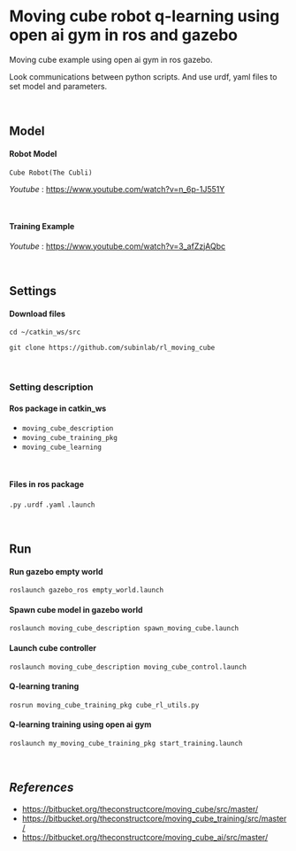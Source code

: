 # Moving cube robot q-learning using open ai gym in ros and gazebo

Moving cube example using open ai gym in ros gazebo.

Look communications between python scripts. And use urdf, yaml files to set model and parameters.

<br>

<h2>Model</h2>

<h4>Robot Model</h4>

`Cube Robot(The Cubli)`

<em>Youtube</em> : <https://www.youtube.com/watch?v=n_6p-1J551Y>

<br>

<h4>Training Example</h4>

<em>Youtube</em> : <https://www.youtube.com/watch?v=3_afZzjAQbc>

<Br>

<h2>Settings</h2>

<h4>Download files</h4>

```shell
cd ~/catkin_ws/src

git clone https://github.com/subinlab/rl_moving_cube
```

<br>

<h3>Setting description</h3>

<h4>Ros package in catkin_ws</h4>

- `moving_cube_description`
- `moving_cube_training_pkg`
- `moving_cube_learning`

<br>

<h4>Files in ros package</h4>

`.py` `.urdf` `.yaml` `.launch` 

<br>

<h2>Run</h2>

<h4>Run gazebo empty world</h4>

```
roslaunch gazebo_ros empty_world.launch
```

<h4>Spawn cube model in gazebo world</h4>

```
roslaunch moving_cube_description spawn_moving_cube.launch
```

<h4> Launch cube controller</h4>

```
roslaunch moving_cube_description moving_cube_control.launch
```

<h4>Q-learning traning</h4>

```
rosrun moving_cube_training_pkg cube_rl_utils.py
```

<h4>Q-learning training using open ai gym</h4>

```
roslaunch my_moving_cube_training_pkg start_training.launch
```

<br>

<h2><em>References</em></h2>

- <https://bitbucket.org/theconstructcore/moving_cube/src/master/>
- <https://bitbucket.org/theconstructcore/moving_cube_training/src/master/>
- <https://bitbucket.org/theconstructcore/moving_cube_ai/src/master/>